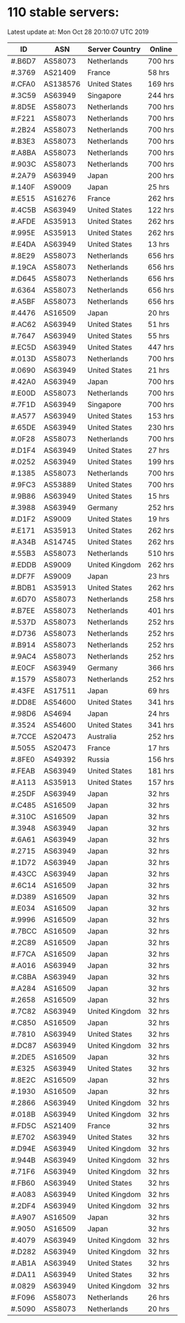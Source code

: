 # 110 stable servers:

Latest update at: Mon Oct 28 20:10:07 UTC 2019

| ID | ASN | Server Country | Online |
| -- | --- | -------------- | ------ |
| #.B6D7 | AS58073 | Netherlands | 700 hrs |
| #.3769 | AS21409 | France | 58 hrs |
| #.CFA0 | AS138576 | United States | 169 hrs |
| #.3C59 | AS63949 | Singapore | 244 hrs |
| #.8D5E | AS58073 | Netherlands | 700 hrs |
| #.F221 | AS58073 | Netherlands | 700 hrs |
| #.2B24 | AS58073 | Netherlands | 700 hrs |
| #.B3E3 | AS58073 | Netherlands | 700 hrs |
| #.A8BA | AS58073 | Netherlands | 700 hrs |
| #.903C | AS58073 | Netherlands | 700 hrs |
| #.2A79 | AS63949 | Japan | 200 hrs |
| #.140F | AS9009 | Japan | 25 hrs |
| #.E515 | AS16276 | France | 262 hrs |
| #.4C5B | AS63949 | United States | 122 hrs |
| #.AFDE | AS35913 | United States | 262 hrs |
| #.995E | AS35913 | United States | 262 hrs |
| #.E4DA | AS63949 | United States | 13 hrs |
| #.8E29 | AS58073 | Netherlands | 656 hrs |
| #.19CA | AS58073 | Netherlands | 656 hrs |
| #.D645 | AS58073 | Netherlands | 656 hrs |
| #.6364 | AS58073 | Netherlands | 656 hrs |
| #.A5BF | AS58073 | Netherlands | 656 hrs |
| #.4476 | AS16509 | Japan | 20 hrs |
| #.AC62 | AS63949 | United States | 51 hrs |
| #.7647 | AS63949 | United States | 55 hrs |
| #.EC5D | AS63949 | United States | 447 hrs |
| #.013D | AS58073 | Netherlands | 700 hrs |
| #.0690 | AS63949 | United States | 21 hrs |
| #.42A0 | AS63949 | Japan | 700 hrs |
| #.E00D | AS58073 | Netherlands | 700 hrs |
| #.7F1D | AS63949 | Singapore | 700 hrs |
| #.A577 | AS63949 | United States | 153 hrs |
| #.65DE | AS63949 | United States | 230 hrs |
| #.0F28 | AS58073 | Netherlands | 700 hrs |
| #.D1F4 | AS63949 | United States | 27 hrs |
| #.0252 | AS63949 | United States | 199 hrs |
| #.1385 | AS58073 | Netherlands | 700 hrs |
| #.9FC3 | AS53889 | United States | 700 hrs |
| #.9B86 | AS63949 | United States | 15 hrs |
| #.3988 | AS63949 | Germany | 252 hrs |
| #.D1F2 | AS9009 | United States | 19 hrs |
| #.E171 | AS35913 | United States | 262 hrs |
| #.A34B | AS14745 | United States | 262 hrs |
| #.55B3 | AS58073 | Netherlands | 510 hrs |
| #.EDDB | AS9009 | United Kingdom | 262 hrs |
| #.DF7F | AS9009 | Japan | 23 hrs |
| #.BDB1 | AS35913 | United States | 262 hrs |
| #.6D70 | AS58073 | Netherlands | 258 hrs |
| #.B7EE | AS58073 | Netherlands | 401 hrs |
| #.537D | AS58073 | Netherlands | 252 hrs |
| #.D736 | AS58073 | Netherlands | 252 hrs |
| #.B914 | AS58073 | Netherlands | 252 hrs |
| #.9AC4 | AS58073 | Netherlands | 252 hrs |
| #.E0CF | AS63949 | Germany | 366 hrs |
| #.1579 | AS58073 | Netherlands | 252 hrs |
| #.43FE | AS17511 | Japan | 69 hrs |
| #.DD8E | AS54600 | United States | 341 hrs |
| #.98D6 | AS4694 | Japan | 24 hrs |
| #.3524 | AS54600 | United States | 341 hrs |
| #.7CCE | AS20473 | Australia | 252 hrs |
| #.5055 | AS20473 | France | 17 hrs |
| #.8FE0 | AS49392 | Russia | 156 hrs |
| #.FEAB | AS63949 | United States | 181 hrs |
| #.A113 | AS35913 | United States | 157 hrs |
| #.25DF | AS63949 | Japan | 32 hrs |
| #.C485 | AS16509 | Japan | 32 hrs |
| #.310C | AS16509 | Japan | 32 hrs |
| #.3948 | AS63949 | Japan | 32 hrs |
| #.6A61 | AS63949 | Japan | 32 hrs |
| #.2715 | AS63949 | Japan | 32 hrs |
| #.1D72 | AS63949 | Japan | 32 hrs |
| #.43CC | AS63949 | Japan | 32 hrs |
| #.6C14 | AS16509 | Japan | 32 hrs |
| #.D389 | AS16509 | Japan | 32 hrs |
| #.E034 | AS16509 | Japan | 32 hrs |
| #.9996 | AS16509 | Japan | 32 hrs |
| #.7BCC | AS16509 | Japan | 32 hrs |
| #.2C89 | AS16509 | Japan | 32 hrs |
| #.F7CA | AS16509 | Japan | 32 hrs |
| #.A016 | AS63949 | Japan | 32 hrs |
| #.C8BA | AS63949 | Japan | 32 hrs |
| #.A284 | AS16509 | Japan | 32 hrs |
| #.2658 | AS16509 | Japan | 32 hrs |
| #.7C82 | AS63949 | United Kingdom | 32 hrs |
| #.C850 | AS16509 | Japan | 32 hrs |
| #.7810 | AS63949 | United States | 32 hrs |
| #.DC87 | AS63949 | United Kingdom | 32 hrs |
| #.2DE5 | AS16509 | Japan | 32 hrs |
| #.E325 | AS63949 | United States | 32 hrs |
| #.8E2C | AS16509 | Japan | 32 hrs |
| #.1930 | AS16509 | Japan | 32 hrs |
| #.2866 | AS63949 | United Kingdom | 32 hrs |
| #.018B | AS63949 | United Kingdom | 32 hrs |
| #.FD5C | AS21409 | France | 32 hrs |
| #.E702 | AS63949 | United States | 32 hrs |
| #.D94E | AS63949 | United Kingdom | 32 hrs |
| #.944B | AS63949 | United Kingdom | 32 hrs |
| #.71F6 | AS63949 | United Kingdom | 32 hrs |
| #.FB60 | AS63949 | United States | 32 hrs |
| #.A083 | AS63949 | United Kingdom | 32 hrs |
| #.2DF4 | AS63949 | United Kingdom | 32 hrs |
| #.A907 | AS16509 | Japan | 32 hrs |
| #.9050 | AS16509 | Japan | 32 hrs |
| #.4079 | AS63949 | United Kingdom | 32 hrs |
| #.D282 | AS63949 | United Kingdom | 32 hrs |
| #.AB1A | AS63949 | United States | 32 hrs |
| #.DA11 | AS63949 | United States | 32 hrs |
| #.0829 | AS63949 | United Kingdom | 32 hrs |
| #.F096 | AS58073 | Netherlands | 26 hrs |
| #.5090 | AS58073 | Netherlands | 20 hrs |

